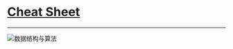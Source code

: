 # [Cheat Sheet]
---------------

![数据结构与算法](https://p3-juejin.byteimg.com/tos-cn-i-k3u1fbpfcp/2d7e0f07fa2442d4a6b8ad831c3f5a75~tplv-k3u1fbpfcp-zoom-in-crop-mark:1304:0:0:0.awebp)

[Cheat Sheet]: <https://juejin.cn/post/6885876053810774024> "算法攻略"